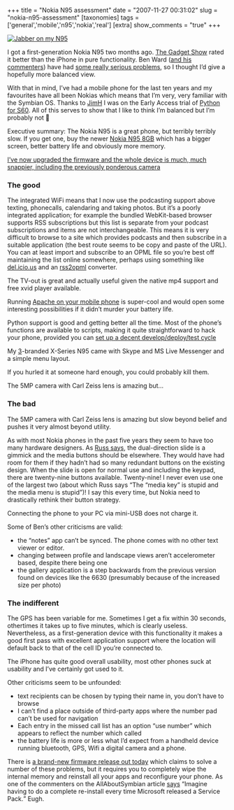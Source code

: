 +++
title = "Nokia N95 assessment"
date = "2007-11-27 00:31:02"
slug = "nokia-n95-assessment"
[taxonomies]
tags = ['general','mobile','n95','nokia','real']
[extra]
show_comments = "true"
+++

[](http://www.flickr.com/photos/pip/1486185092/)

[![Jabber on my N95](http://farm2.static.flickr.com/1349/1486185092_8f3e4881e3_m.jpg)](http://www.flickr.com/photos/pip/1486185092/)

I got a first-generation Nokia N95 two months ago. [The Gadget Show](http://gadgetshow.five.tv/index.htm) rated it better than the iPhone in pure functionality. Ben Ward ([and his commenters](http://ben-ward.co.uk/journal/nokia-n95-sucks/)) have had [some really serious problems](http://ben-ward.co.uk/journal/n95-gone/), so I thought I’d give a hopefully more balanced view.

With that in mind, I’ve had a mobile phone for the last ten years and my favourites have all been Nokias which means that I’m very, very familiar with the Symbian OS. Thanks to [JimH](http://feetup.org/blog) I was on the Early Access trial of [Python for S60](http://opensource.nokia.com/projects/pythonfors60/). All of this serves to show that I like to think I’m balanced but I’m probably not 🙂

Executive summary: The Nokia N95 is a great phone, but terribly terribly slow. If you get one, buy the newer [Nokia N95 8GB](http://en.wikipedia.org/wiki/Nokia_N95#N95_8GB) which has a bigger screen, better battery life and obviously more memory.

<ins datetime="2008-02-25T22:40:12Z">I’ve now [upgraded the firmware](http://philwilson.org/blog/2008/02/upgrade-nokia-n95-to-v20-firmware) and the whole device is much, much snappier, including the previously ponderous camera</ins>

### The good

The integrated WiFi means that I now use the podcasting support above texting, phonecalls, calendaring and taking photos. But it’s a poorly integrated application; for example the bundled WebKit-based browser supports RSS subscriptions but this list is separate from your podcast subscriptions and items are not interchangeable. This means it is very difficult to browse to a site which provides podcasts and then subscribe in a suitable application (the best route seems to be copy and paste of the URL). You can at least import and subscribe to an OPML file so you’re best off maintaining the list online somewhere, perhaps using something like [del.icio.us](http://del.icio.us/) and an [rss2opml](http://dannyayers.com/2006/02/07/delicious-reading-lists/) converter.

The TV-out is great and actually useful given the native mp4 support and free xvid player available.

Running [Apache on your mobile phone](http://research.nokia.com/research/projects/mobile-web-server/) is super-cool and would open some interesting possibilities if it didn’t murder your battery life.

Python support is good and getting better all the time. Most of the phone’s functions are available to scripts, making it quite straightforward to hack your phone, provided you can [set up a decent develop/deploy/test cycle](http://wiki.opensource.nokia.com/projects/PyS60_Bluetooth_console)

My [3](http://www.three.co.uk)-branded X-Series N95 came with Skype and MS Live Messenger and a simple menu layout.

If you hurled it at someone hard enough, you could probably kill them.

The 5MP camera with Carl Zeiss lens is amazing but…

### The bad

The 5MP camera with Carl Zeiss lens is amazing but slow beyond belief and pushes it very almost beyond utility.

As with most Nokia phones in the past five years they seem to have too many hardware designers. As [Russ says](http://www.russellbeattie.com/blog/some-nokia-n95-and-s60-thoughts), the dual-direction slide is a gimmick and the media buttons should be elsewhere. They would have had room for them if they hadn’t had so many redundant buttons on the existing design. When the slide is open for normal use and including the keypad, there are twenty-nine buttons available. Twenty-nine! I never even use one of the largest two (about which Russ says <q>The “media key” is stupid and the media menu is stupid</q>)! I say this every time, but Nokia need to drastically rethink their button strategy.

Connecting the phone to your PC via mini-USB does not charge it.

Some of Ben’s other criticisms are valid:

- the “notes” app can’t be synced. The phone comes with no other text viewer or editor.
- changing between profile and landscape views aren’t accelerometer based, despite there being one
- the gallery application is a step backwards from the previous version found on devices like the 6630 (presumably because of the increased size per photo)

### The indifferent

The GPS has been variable for me. Sometimes I get a fix within 30 seconds, othertimes it takes up to five minutes, which is clearly useless. Nevertheless, as a first-generation device with this functionality it makes a good first pass with excellent application support where the location will default back to that of the cell ID you’re connected to.

The iPhone has quite good overall usability, most other phones suck at usability and I’ve certainly got used to it.

Other criticisms seem to be unfounded:

- text recipients can be chosen by typing their name in, you don’t have to browse
- I can’t find a place outside of third-party apps where the number pad can’t be used for navigation
- Each entry in the missed call list has an option “use number” which appears to reflect the number which called
- the battery life is more or less what I’d expect from a handheld device running bluetooth, GPS, Wifi a digital camera and a phone.

There is [a brand-new firmware release out today](http://www.allaboutsymbian.com/news/item/6308_The_N95_classic_hits_v20_firmw.php) which claims to solve a number of these problems, but it requires you to completely wipe the internal memory and reinstall all your apps and reconfigure your phone. As one of the commenters on the AllAboutSymbian article [says](http://www.allaboutsymbian.com/forum/showthread.php?t=66910&page=2#post349208) <q cite="http://www.allaboutsymbian.com/forum/showthread.php?t=66910&page=2#post349208">Imagine having to do a complete re-install every time Microsoft released a Service Pack.</q> Eugh.
